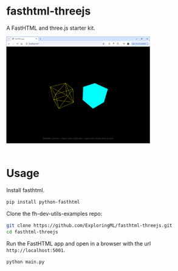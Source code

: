 # fasthtml-threejs
A FastHTML and three.js starter kit.

<img src="scrn.png" style="width:75%;margin-bottom:20px;" />

# Usage

Install fasthtml.
```bash
pip install python-fasthtml
```

Clone the fh-dev-utils-examples repo:
```bash
git clone https://github.com/ExploringML/fasthtml-threejs.git
cd fasthtml-threejs
```

Run the FastHTML app and open in a browser with the url `http://localhost:5001`.
```bash
python main.py
```
